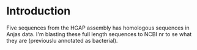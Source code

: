 # Introduction
Five sequences from the HGAP assembly has homologous sequences in Anjas data. I'm blasting these full length sequences to NCBI nr to se what they are (previouslu annotated as bacterial). 
